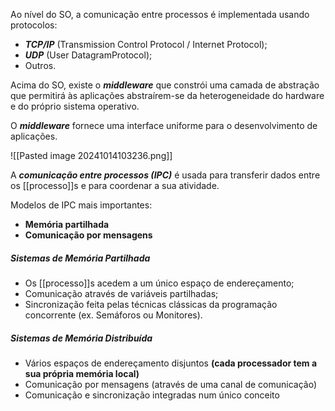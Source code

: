 Ao nível do SO, a comunicação entre processos é implementada usando protocolos: 
- ***TCP/IP*** (Transmission Control Protocol / Internet Protocol); 
- ***UDP*** (User DatagramProtocol); 
- Outros. 
  
  
Acima do SO, existe o ***middleware*** que constrói uma camada de abstração que permitirá às aplicações abstraírem-se da heterogeneidade do hardware e do próprio sistema operativo. 

O ***middleware*** fornece uma interface uniforme para o desenvolvimento de aplicações.

![[Pasted image 20241014103236.png]]

A ***comunicação entre processos (IPC)*** é usada para transferir dados entre os [[processo]]s e para coordenar a sua atividade.

Modelos de IPC mais importantes:
- **Memória partilhada** 
- **Comunicação por mensagens**

##### Sistemas de Memória Partilhada
- Os [[processo]]s acedem a um único espaço de endereçamento;
- Comunicação através de variáveis partilhadas; 
- Sincronização feita pelas técnicas clássicas da programação concorrente (ex. Semáforos ou Monitores).

##### Sistemas de Memória Distribuída
- Vários espaços de endereçamento disjuntos **(cada processador tem a sua própria memória local)** 
- Comunicação por mensagens (através de uma canal de comunicação)
- Comunicação e sincronização integradas num único conceito